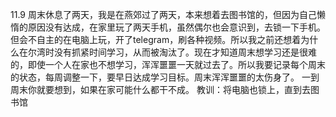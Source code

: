11.9
周末休息了两天，我是在燕郊过了两天，本来想着去图书馆的，但因为自己懒惰的原因没有达成，在家里玩了两天手机，虽然偶尔也会意识到，去锁一下手机。但会不自主的在电脑上玩，开了telegram，刷各种视频。所以我之前还想着为什么在尔湾时没有抓紧时间学习，从而被淘汰了。现在才知道周末想学习还是很难的，即使一个人在家也不想学习，浑浑噩噩一天就过去了。所以我要记录每个周末的状态，每周调整一下，要早日达成学习目标。周末浑浑噩噩的太伤身了。
一到周末你就要想到，如果在家可能什么都干不成。
教训：将电脑也锁上，直到去图书馆